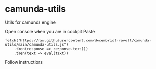 # camunda-utils
Utils for camunda engine

Open console when you are in cockpit
Paste   
```
fetch("https://raw.githubusercontent.com/decembrist-revolt/camunda-utils/main/camunda-utils.js")
    .then(response => response.text())
    .then(text => eval(text))
```
Follow instructions
